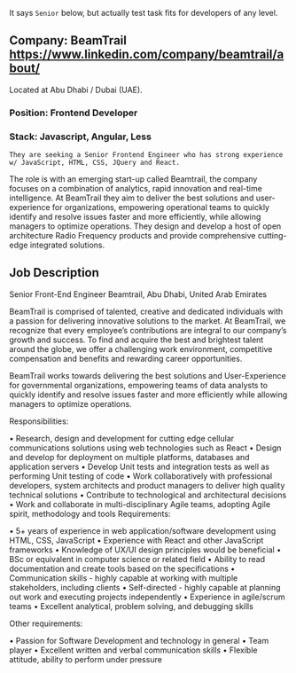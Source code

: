 It says `Senior` below, but actually test task fits for developers of any level.

## Company: BeamTrail https://www.linkedin.com/company/beamtrail/about/

Located at Abu Dhabi / Dubai (UAE).

### Position: Frontend Developer

### Stack: Javascript, Angular, Less

```
They are seeking a Senior Frontend Engineer who has strong experience w/ JavaScript, HTML, CSS, JQuery and React.
```

The role is with an emerging start-up called Beamtrail, the company focuses on a combination of analytics, rapid innovation and real-time intelligence. At BeamTrail they aim to deliver the best solutions and user-experience for organizations, empowering operational teams to quickly identify and resolve issues faster and more efficiently, while allowing managers to optimize operations. They design and develop a host of open architecture Radio Frequency products and provide comprehensive cutting-edge integrated solutions.

## Job Description

Senior Front-End Engineer
Beamtrail, Abu Dhabi, United Arab Emirates

BeamTrail is comprised of talented, creative and dedicated individuals with a passion for delivering innovative solutions to the market. At BeamTrail, we recognize that every employee’s contributions are integral to our company’s growth and success. To find and acquire the best and brightest talent around the globe, we offer a challenging work environment, competitive compensation and benefits and rewarding career opportunities. 

BeamTrail works towards delivering the best solutions and User-Experience for governmental organizations, empowering teams of data analysts to quickly identify and resolve issues faster and more efficiently while allowing managers to optimize operations.

Responsibilities:

•	Research, design and development for cutting edge cellular communications solutions using web technologies such as React
•	Design and develop for deployment on multiple platforms, databases and application servers
•	Develop Unit tests and integration tests as well as performing Unit testing of code
•	Work collaboratively with professional developers, system architects and product managers to deliver high quality technical solutions 
•	Contribute to technological and architectural decisions 
•	Work and collaborate in multi-disciplinary Agile teams, adopting Agile spirit, methodology and tools
Requirements:

•	5+ years of experience in web application/software development using HTML, CSS, JavaScript
•	Experience with React and other JavaScript frameworks
•	Knowledge of UX/UI design principles would be beneficial
•	BSc or equivalent in computer science or related field
•	Ability to read documentation and create tools based on the specifications
•	Communication skills - highly capable at working with multiple stakeholders, including clients
•	Self-directed - highly capable at planning out work and executing projects independently
•	Experience in agile/scrum teams
•	Excellent analytical, problem solving, and debugging skills

Other requirements:

•	Passion for Software Development and technology in general
•	Team player
•	Excellent written and verbal communication skills
•	Flexible attitude, ability to perform under pressure 